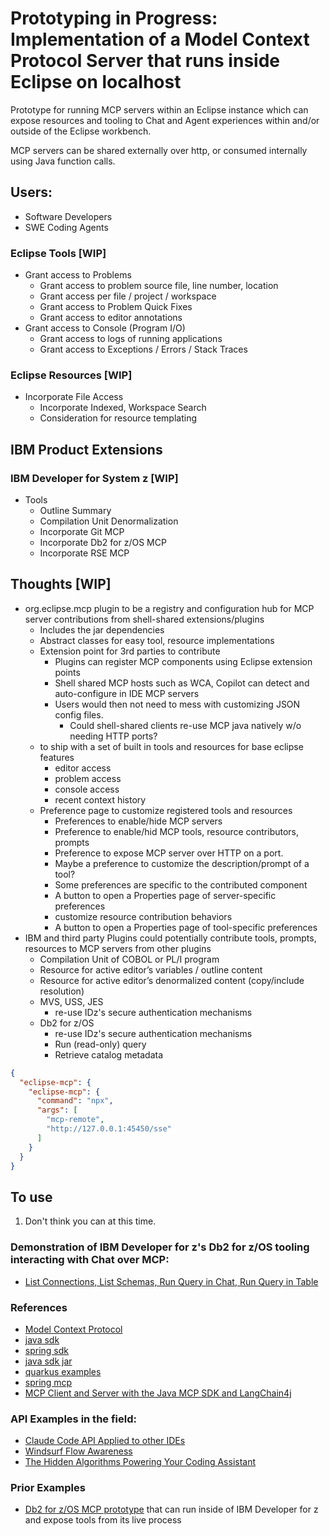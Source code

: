 # Prototyping in Progress: Implementation of a Model Context Protocol Server that runs inside Eclipse on localhost

Prototype for running MCP servers within an Eclipse instance which can expose resources and tooling to Chat and Agent experiences within and/or outside of the Eclipse workbench.

MCP servers can be shared externally over http, or consumed internally using Java function calls.

## Users:

- Software Developers
- SWE Coding Agents

### Eclipse Tools [WIP]

- Grant access to Problems
  - Grant access to problem source file, line number, location
  - Grant access per file / project / workspace
  - Grant access to Problem Quick Fixes
  - Grant access to editor annotations
- Grant access to Console (Program I/O)
  - Grant access to logs of running applications
  - Grant access to Exceptions / Errors / Stack Traces

### Eclipse Resources [WIP]

- Incorporate File Access
  - Incorporate Indexed, Workspace Search
  - Consideration for resource templating

## IBM Product Extensions

### IBM Developer for System z [WIP]

- Tools
  - Outline Summary
  - Compilation Unit Denormalization
  - Incorporate Git MCP
  - Incorporate Db2 for z/OS MCP
  - Incorporate RSE MCP

## Thoughts [WIP]

- org.eclipse.mcp plugin to be a registry and configuration hub for MCP server contributions from shell-shared extensions/plugins
  - Includes the jar dependencies
  - Abstract classes for easy tool, resource implementations
  - Extension point for 3rd parties to contribute
    - Plugins can register MCP components using Eclipse extension points
    - Shell shared MCP hosts such as WCA, Copilot can detect and auto-configure in IDE MCP servers
    - Users would then not need to mess with customizing JSON config files.
      - Could shell-shared clients re-use MCP java natively w/o needing HTTP ports?
  - to ship with a set of built in tools and resources for base eclipse features
    - editor access
    - problem access
    - console access
    - recent context history
  - Preference page to customize registered tools and resources
    - Preferences to enable/hide MCP servers
    - Preference to enable/hid MCP tools, resource contributors, prompts
    - Preference to expose MCP server over HTTP on a port.
    - Maybe a preference to customize the description/prompt of a tool?
    - Some preferences are specific to the contributed component
    - A button to open a Properties page of server-specific preferences
    - customize resource contribution behaviors
    - A button to open a Properties page of tool-specific preferences
- IBM and third party Plugins could potentially contribute tools, prompts, resources to MCP servers from other plugins
  - Compilation Unit of COBOL or PL/I program
  - Resource for active editor’s variables / outline content
  - Resource for active editor’s denormalized content (copy/include resolution)
  - MVS, USS, JES
    - re-use IDz's secure authentication  mechanisms
  - Db2 for z/OS
    - re-use IDz's secure authentication  mechanisms
    - Run (read-only) query
    - Retrieve catalog metadata


```json
{
  "eclipse-mcp": {
    "eclipse-mcp": {
      "command": "npx",
      "args": [
        "mcp-remote",
        "http://127.0.0.1:45450/sse"
      ]
    }
  }
}
```

## To use

1. Don't think you can at this time.

### Demonstration of IBM Developer for z's Db2 for z/OS tooling interacting with Chat over MCP:

- [List Connections, List Schemas, Run Query in Chat, Run Query in Table](https://ibm.box.com/s/cv4dnrvm6heapmu0c1amucs9l177fvrh)

### References

- [Model Context Protocol](https://www.anthropic.com/news/model-context-protocol)
- [java sdk](https://github.com/modelcontextprotocol/java-sdk)
- [spring sdk](https://docs.spring.io/spring-ai-mcp/reference/mcp.html)
- [java sdk jar](https://mvnrepository.com/artifact/io.modelcontextprotocol.sdk/mcp/0.8.1)
- [quarkus examples](https://github.com/quarkiverse/quarkus-mcp-servers/tree/main/jdbc)
- [spring mcp](https://github.com/spring-projects-experimental/spring-ai-mcp)
- [MCP Client and Server with the Java MCP SDK and LangChain4j](https://glaforge.dev/posts/2025/04/04/mcp-client-and-server-with-java-mcp-sdk-and-langchain4j)

### API Examples in the field:
- [Claude Code API Applied to other IDEs](https://github.com/anthropics/claude-code/issues/1234)
- [Windsurf Flow Awareness](https://windsurf.com/blog/windsurf-wave-9-swe-1)
- [The Hidden Algorithms Powering Your Coding Assistant](https://diamantai.substack.com/p/the-hidden-algorithms-powering-your?utm_campaign=post)

### Prior Examples
- [Db2 for z/OS MCP prototype](https://github.ibm.com/jflicke/ibmz-mcp) that can run inside of IBM Developer for z and expose tools from its live process
